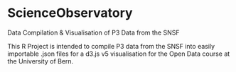# ScienceObservatory
Data Compilation &amp; Visualisation of P3 Data from the SNSF

This R Project is intended to compile P3 data from the SNSF into easily importable .json files for a d3.js v5 visualisation for the Open Data course at the University of Bern.
